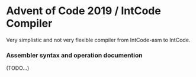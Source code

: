# Advent of Code 2019 / IntCode Compiler

Very simplistic and not very flexible compiler from IntCode-asm to IntCode.

### Assembler syntax and operation documention

(TODO...)
